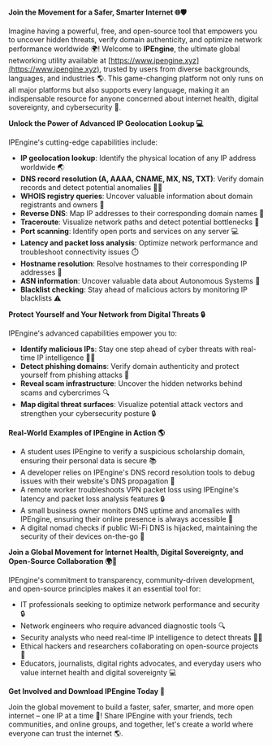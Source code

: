 **Join the Movement for a Safer, Smarter Internet 🌐🛡️**

Imagine having a powerful, free, and open-source tool that empowers you to uncover hidden threats, verify domain authenticity, and optimize network performance worldwide 🌍! Welcome to **IPEngine**, the ultimate global networking utility available at [https://www.ipengine.xyz](https://www.ipengine.xyz), trusted by users from diverse backgrounds, languages, and industries 🌎. This game-changing platform not only runs on all major platforms but also supports every language, making it an indispensable resource for anyone concerned about internet health, digital sovereignty, and cybersecurity 🔐.

**Unlock the Power of Advanced IP Geolocation Lookup 💻**

IPEngine's cutting-edge capabilities include:

*   **IP geolocation lookup**: Identify the physical location of any IP address worldwide 🌏
*   **DNS record resolution (A, AAAA, CNAME, MX, NS, TXT)**: Verify domain records and detect potential anomalies 🕵️‍♀️
*   **WHOIS registry queries**: Uncover valuable information about domain registrants and owners 🔑
*   **Reverse DNS**: Map IP addresses to their corresponding domain names 📡
*   **Traceroute**: Visualize network paths and detect potential bottlenecks 🚀
*   **Port scanning**: Identify open ports and services on any server 💻
*   **Latency and packet loss analysis**: Optimize network performance and troubleshoot connectivity issues ⏱️
*   **Hostname resolution**: Resolve hostnames to their corresponding IP addresses 📡
*   **ASN information**: Uncover valuable data about Autonomous Systems 🔎
*   **Blacklist checking**: Stay ahead of malicious actors by monitoring IP blacklists ⚠️

**Protect Yourself and Your Network from Digital Threats 🔒**

IPEngine's advanced capabilities empower you to:

*   **Identify malicious IPs**: Stay one step ahead of cyber threats with real-time IP intelligence 🕵️‍♂️
*   **Detect phishing domains**: Verify domain authenticity and protect yourself from phishing attacks 🚫
*   **Reveal scam infrastructure**: Uncover the hidden networks behind scams and cybercrimes 🔍
*   **Map digital threat surfaces**: Visualize potential attack vectors and strengthen your cybersecurity posture 🔒

**Real-World Examples of IPEngine in Action 🌎**

*   A student uses IPEngine to verify a suspicious scholarship domain, ensuring their personal data is secure 📚
*   A developer relies on IPEngine's DNS record resolution tools to debug issues with their website's DNS propagation 🤖
*   A remote worker troubleshoots VPN packet loss using IPEngine's latency and packet loss analysis features 🔒
*   A small business owner monitors DNS uptime and anomalies with IPEngine, ensuring their online presence is always accessible 👥
*   A digital nomad checks if public Wi-Fi DNS is hijacked, maintaining the security of their devices on-the-go 📡

**Join a Global Movement for Internet Health, Digital Sovereignty, and Open-Source Collaboration 🌍👫**

IPEngine's commitment to transparency, community-driven development, and open-source principles makes it an essential tool for:

*   IT professionals seeking to optimize network performance and security 🔒
*   Network engineers who require advanced diagnostic tools 🔍
*   Security analysts who need real-time IP intelligence to detect threats 🕵️‍♂️
*   Ethical hackers and researchers collaborating on open-source projects 🔎
*   Educators, journalists, digital rights advocates, and everyday users who value internet health and digital sovereignty 💻

**Get Involved and Download IPEngine Today 🚀**

Join the global movement to build a faster, safer, smarter, and more open internet – one IP at a time 🔗! Share IPEngine with your friends, tech communities, and online groups, and together, let's create a world where everyone can trust the internet 🌎.